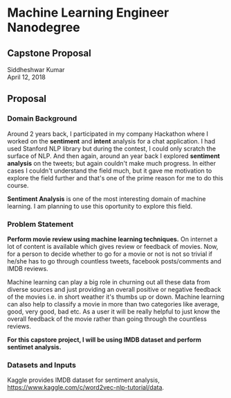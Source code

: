 # Machine Learning Engineer Nanodegree
## Capstone Proposal
Siddheshwar Kumar  
April 12, 2018

## Proposal


### Domain Background

Around 2 years back, I participated in my company Hackathon where I worked on the **sentiment** and **intent** analysis for a chat application.
I had used Stanford NLP library but during the contest, I could only scratch the surface of NLP. And then again, around an year back I explored **sentiment analysis** on the tweets; but again couldn't make much progress. In either cases I couldn't understand the field much, but it gave me motivation to explore the field further and that's one of the prime reason for me to do this course.

**Sentiment Analysis** is one of the most interesting domain of machine learning. I am planning to use this oportunity to explore this field. 

### Problem Statement

**Perform movie review using machine learning techniques.** On internet a lot of content is available which gives review or feedback of movies. Now, for a person to decide whether to go for a movie or not is not so trivial if he/she has to go through 
countless tweets, facebook posts/comments and IMDB reviews. 

Machine learning can play a big role in churning out all these data from diverse sources and just providing an overall positive or negative feedback of the movies i.e. in short weather it's thumbs up or down. Machine learning can also help to classify a movie in more than two categories like average, good, very good, bad etc. As a user it will be really helpful to just know the overall feedback of the movie rather than going through the countless reviews. 

**For this capstore project, I will be using IMDB dataset and perform sentimet analysis.**

### Datasets and Inputs

Kaggle provides IMDB dataset for sentiment analysis, https://www.kaggle.com/c/word2vec-nlp-tutorial/data. 
